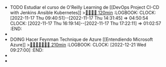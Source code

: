 - TODO Estudiar el curso de O'Reilly Learning de [[DevOps Project CI-CD with Jenkins Ansible Kubernetes]] >[🍅🍅🍅🍅 120min](#agenda-pomo://?t=f-1668674459921-1800%2Cf-1668678039111-1800%2Cf-1668680181279-1800%2Cf-1668688144780-1800)
  :LOGBOOK:
  CLOCK: [2022-11-17 Thu 09:40:51]--[2022-11-17 Thu 14:31:45] =>  04:50:54
  CLOCK: [2022-11-17 Thu 16:19:14]--[2022-11-17 Thu 17:22:11] =>  01:02:57
  :END:
-
- DOING Hacer Feynman Technique de Azure [[Entendiendo Microsoft Azure]] >[🍅🍅🍅🍅🍅🍅🍅 210min](#agenda-pomo://?t=f-1671611228738-1800%2Cf-1671613138869-1800%2Cf-1671614950876-1800%2Cf-1671616759117-1800%2Cf-1671619059863-1800%2Cf-1671625501370-1800%2Cf-1671627614300-1800)
  :LOGBOOK:
  CLOCK: [2022-12-21 Wed 09:27:00]
  :END:
-
-